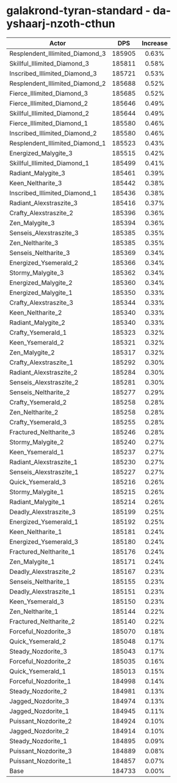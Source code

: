 # galakrond-tyran-standard - da-yshaarj-nzoth-cthun
| Actor | DPS | Increase |
|---|:---:|:---:|
|Resplendent_Illimited_Diamond_3|185905|0.63%|
|Skillful_Illimited_Diamond_3|185811|0.58%|
|Inscribed_Illimited_Diamond_3|185721|0.53%|
|Resplendent_Illimited_Diamond_2|185688|0.52%|
|Fierce_Illimited_Diamond_3|185685|0.52%|
|Fierce_Illimited_Diamond_2|185646|0.49%|
|Skillful_Illimited_Diamond_2|185644|0.49%|
|Fierce_Illimited_Diamond_1|185580|0.46%|
|Inscribed_Illimited_Diamond_2|185580|0.46%|
|Resplendent_Illimited_Diamond_1|185523|0.43%|
|Energized_Malygite_3|185515|0.42%|
|Skillful_Illimited_Diamond_1|185499|0.41%|
|Radiant_Malygite_3|185461|0.39%|
|Keen_Neltharite_3|185442|0.38%|
|Inscribed_Illimited_Diamond_1|185436|0.38%|
|Radiant_Alexstraszite_3|185416|0.37%|
|Crafty_Alexstraszite_2|185396|0.36%|
|Zen_Malygite_3|185394|0.36%|
|Senseis_Alexstraszite_3|185385|0.35%|
|Zen_Neltharite_3|185385|0.35%|
|Senseis_Neltharite_3|185369|0.34%|
|Energized_Ysemerald_2|185366|0.34%|
|Stormy_Malygite_3|185362|0.34%|
|Energized_Malygite_2|185360|0.34%|
|Energized_Malygite_1|185350|0.33%|
|Crafty_Alexstraszite_3|185344|0.33%|
|Keen_Neltharite_2|185340|0.33%|
|Radiant_Malygite_2|185340|0.33%|
|Crafty_Ysemerald_1|185323|0.32%|
|Keen_Ysemerald_2|185321|0.32%|
|Zen_Malygite_2|185317|0.32%|
|Crafty_Alexstraszite_1|185292|0.30%|
|Radiant_Alexstraszite_2|185284|0.30%|
|Senseis_Alexstraszite_2|185281|0.30%|
|Senseis_Neltharite_2|185277|0.29%|
|Crafty_Ysemerald_2|185258|0.28%|
|Zen_Neltharite_2|185258|0.28%|
|Crafty_Ysemerald_3|185255|0.28%|
|Fractured_Neltharite_3|185246|0.28%|
|Stormy_Malygite_2|185240|0.27%|
|Keen_Ysemerald_1|185237|0.27%|
|Radiant_Alexstraszite_1|185230|0.27%|
|Senseis_Alexstraszite_1|185227|0.27%|
|Quick_Ysemerald_3|185216|0.26%|
|Stormy_Malygite_1|185215|0.26%|
|Radiant_Malygite_1|185214|0.26%|
|Deadly_Alexstraszite_3|185199|0.25%|
|Energized_Ysemerald_1|185192|0.25%|
|Keen_Neltharite_1|185181|0.24%|
|Energized_Ysemerald_3|185180|0.24%|
|Fractured_Neltharite_1|185176|0.24%|
|Zen_Malygite_1|185171|0.24%|
|Deadly_Alexstraszite_2|185167|0.23%|
|Senseis_Neltharite_1|185155|0.23%|
|Deadly_Alexstraszite_1|185151|0.23%|
|Keen_Ysemerald_3|185150|0.23%|
|Zen_Neltharite_1|185144|0.22%|
|Fractured_Neltharite_2|185140|0.22%|
|Forceful_Nozdorite_3|185070|0.18%|
|Quick_Ysemerald_2|185048|0.17%|
|Steady_Nozdorite_3|185043|0.17%|
|Forceful_Nozdorite_2|185035|0.16%|
|Quick_Ysemerald_1|185013|0.15%|
|Forceful_Nozdorite_1|184998|0.14%|
|Steady_Nozdorite_2|184981|0.13%|
|Jagged_Nozdorite_3|184974|0.13%|
|Jagged_Nozdorite_1|184945|0.11%|
|Puissant_Nozdorite_2|184924|0.10%|
|Jagged_Nozdorite_2|184914|0.10%|
|Steady_Nozdorite_1|184895|0.09%|
|Puissant_Nozdorite_3|184889|0.08%|
|Puissant_Nozdorite_1|184857|0.07%|
|Base|184733|0.00%|

